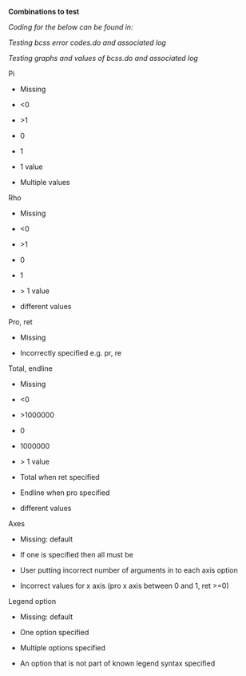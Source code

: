 **<span class="underline">Combinations to test</span>**

*Coding for the below can be found in:*

*Testing bcss error codes.do and associated log*

*Testing graphs and values of bcss.do and associated log*

<span class="underline">Pi</span>

  - Missing

  - \<0

  - \>1

  - 0

  - 1

  - 1 value

  - Multiple values

<span class="underline">Rho</span>

  - Missing

  - \<0

  - \>1

  - 0

  - 1

  - \> 1 value

  - different values

<span class="underline">Pro, ret</span>

  - Missing

  - Incorrectly specified e.g. pr, re

<span class="underline">Total, endline</span>

  - Missing

  - \<0

  - \>1000000

  - 0

  - 1000000

  - \> 1 value

  - Total when ret specified

  - Endline when pro specified

  - different values

<span class="underline">Axes</span>

  - Missing: default

  - If one is specified then all must be

  - User putting incorrect number of arguments in to each axis option

  - Incorrect values for x axis (pro x axis between 0 and 1, ret \>=0)

<span class="underline">Legend option</span>

  - Missing: default

  - One option specified

  - Multiple options specified

  - An option that is not part of known legend syntax specified
